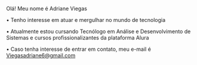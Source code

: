 Olá! Meu nome é Adriane Viegas

• Tenho interesse em atuar e mergulhar no mundo de tecnologia

• Atualmente estou cursando Tecnólogo em Análise e Desenvolvimento de Sistemas e cursos profissionalizantes da plataforma Alura

• Caso tenha interesse de entrar em contato, meu e-mail é Viegasadriane6@gmail.com
<!---
AdrianeViegas/AdrianeViegas is a ✨ special ✨ repository because its `README.md` (this file) appears on your GitHub profile.
You can click the Preview link to take a look at your changes.
--->
